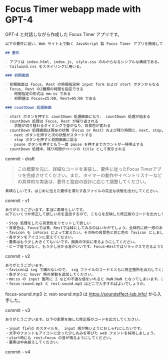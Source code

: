 # Focus Timer webapp made with GPT-4

GPT-4 と対話しながら作成した Focus Timer アプリです。

```prompt.md
以下の要件に従い、Web サイト上で動く JavaScript 製 Focus Timer アプリを開発してください。

## 要件

- アプリは index.html, index.js, style.css のみからなるシンプルな構成である。
- tailwind.css をスタイリングに用いる。

### 初期画面

- 初期画面は Focus, Rest の時間指定用 input form および start ボタンからなる
- Focus, Rest の2種類の時間を指定できる
  - 時間指定の形式は mm:ss である
  - 初期値は Focus=25:00, Rest=05:00 である

### countDown 処理画面

- start ボタンを押すと countDown 処理画面になり、 countDown 処理が始まる
- countDown 処理は Focus, Rest が繰り返される
  - 状態が切り替わるタイミングで音がなり、背景色が変わる
- countDown 処理画面は現在の状態（Focus or Rest）および残り時間と、next, stop, pause ボタンからなる（これらは display: none; となっていたものが表示され、代わりに初期画面の要素が display: none; となる）
  - next ボタンを押すと次の状態がスタートする
  - stop ボタンを押すと初期画面に戻る
  - pause ボタンを押すともう一度 pause を押すまでカウントが一時停止する
- countDown 処理中、残り時間がページの title として表示される
```

commit - draft

> この概要を元に、詳細なコードを実装し、要件に従ったFocus Timerアプリを完成させてください。また、タイマーの動作やイベントリスナーなどの具体的な実装は、要件と独自の設計に応じて調整してください。

```prompt.md
素晴らしいです。はじめに伝えた要件を満たす各ファイルの完全な状態を出力してください。
```

commit - v1

```prompt.md
ありがとうございます。本当に素晴らしいです。
以下にいくつか修正して欲しい点を追加するので、こちらを反映した修正版のコードを出力してください。

・Stop 処理をしたら背景色をリセットして欲しい
・背景色は、Focusでは青、Restでは緑にしてみるのはいかがでしょう。全体的に統一感のある配色にしてください。
・favicon も isFocus によって変えたい。その時の背景色と同じ色の favicon にしましょう。
・各ボタンをアイコンに変えてください。
・要素はもう少し大きくてもいいです。画面の中央に来るようにしてください。
・ビープ音ではなく、もう少し分かる音がいいです。Focus→Restではリラックスできるような、Rest→Focusでは切り替えて集中できるような音がいいです。
```

commit - v2

```prompt.md
ありがとうございます。
・faviconは svg で構わないので、 svg ファイルのコードとともに修正箇所を出力してください。
・各ボタンに hover 時の挙動を追加してください。
・mm:ss の input 箇所に 2 などの不適な値をいれると NaN:NaN となってしまいます。これを修正するため、 : 箇所の前後で input を2つに分けましょう。また、それぞれの input 箇所にもスタイルを追加してください。
・focus-sound.mp3 と rest-sound.mp3 はどこで入手すればよいでしょうか。
```

focus-sound.mp3 と rest-sound.mp3 は https://soundeffect-lab.info/ から入手した。

commit - v3

```prompt.md
ありがとうございます。以下の変更を施した修正版のコードを出力してください。

・input field のスタイルを、 input 感が無いようにおしゃれにしたいです。
・文字のフォントもアイコンに合った少し丸みを帯びた web フォントを採用しましょう。
・start時にも rest→focus の音が鳴るようにしてください。
・要素は中央揃えしてください。
```

commit - v4

